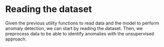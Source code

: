 # Reading the dataset

Given the previous utility functions to read data and the model to perform anomaly detection, we can start by reading the dataset. Then, we preprocess data to be able to identify anomalies with the unsupervised approach.